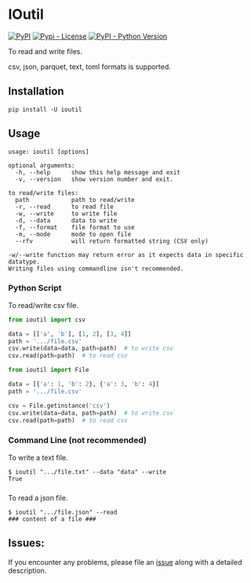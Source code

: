 # IOutil

[![PyPI](https://img.shields.io/pypi/v/ioutil)](https://pypi.python.org/pypi/ioutil)
[![Pypi - License](https://img.shields.io/github/license/codesrg/ioutil)](https://github.com/codesrg/ioutil/blob/main/LICENSE)
[![PyPI - Python Version](https://img.shields.io/pypi/pyversions/ioutil?color=red)](https://pypi.python.org/pypi/ioutil)

To read and write files.

csv, json, parquet, text, toml formats is supported.

## Installation

`pip install -U ioutil`

## Usage

```
usage: ioutil [options]

optional arguments:
  -h, --help      show this help message and exit
  -v, --version   show version number and exit.

to read/write files:
  path            path to read/write
  -r, --read      to read file
  -w, --write     to write file
  -d, --data      data to write
  -f, --format    file format to use
  -m, --mode      mode to open file
  --rfv           will return formatted string (CSV only)

-w/--write function may return error as it expects data in specific datatype.
Writing files using commandline isn't recommended.
```

### Python Script

To read/write csv file.

```python
from ioutil import csv

data = [['a', 'b'], [1, 2], [3, 4]]
path = '.../file.csv'
csv.write(data=data, path=path)  # to write csv
csv.read(path=path)  # to read csv
```

```python
from ioutil import File

data = [{'a': 1, 'b': 2}, {'a': 3, 'b': 4}]
path = '.../file.csv'

csv = File.getinstance('csv')
csv.write(data=data, path=path)  # to write csv
csv.read(path=path)  # to read csv
```

### Command Line (not recommended) 

To write a text file.

```
$ ioutil ".../file.txt" --data "data" --write
True
```

###

To read a json file.

```
$ ioutil ".../file.json" --read
### content of a file ###
```

## Issues:

If you encounter any problems, please file an [issue](https://github.com/codesrg/ioutil/issues) along with a detailed
description.